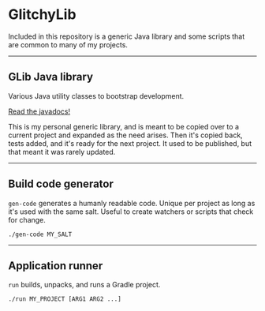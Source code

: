 # GlitchyLib

Included in this repository is a generic Java library and some scripts that are common to many of my projects.

---
## GLib Java library

Various Java utility classes to bootstrap development.

[Read the javadocs!](https://glitchybyte.github.io/glitchy-lib/)

This is my personal generic library, and is meant to be copied over to a current project and expanded as the need arises. Then it's copied back, tests added, and it's ready for the next project. It used to be published, but that meant it was rarely updated.

---
## Build code generator

`gen-code` generates a humanly readable code. Unique per project as long as it's used with the same salt. Useful to create watchers or scripts that check for change.

    ./gen-code MY_SALT

---
## Application runner

`run` builds, unpacks, and runs a Gradle project.

    ./run MY_PROJECT [ARG1 ARG2 ...]
